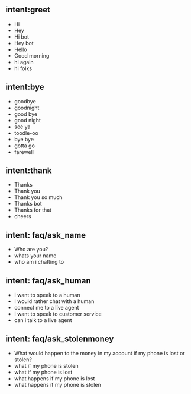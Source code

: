 ## intent:greet
- Hi
- Hey
- Hi bot
- Hey bot
- Hello
- Good morning
- hi again
- hi folks

## intent:bye
- goodbye
- goodnight
- good bye
- good night
- see ya
- toodle-oo
- bye bye
- gotta go
- farewell

## intent:thank
- Thanks
- Thank you
- Thank you so much
- Thanks bot
- Thanks for that
- cheers

## intent: faq/ask_name
- Who are you?
- whats your name
- who am i chatting to

## intent: faq/ask_human
- I want to speak to a human
- I would rather chat with a human
- connect me to a live agent
- I want to speak to customer service
- can i talk to a live agent

## intent: faq/ask_stolenmoney
- What would happen to the money in my account if my phone is lost or stolen?
- what if my phone is stolen
- what if my phone is lost
- what happens if my phone is lost
- what happens if my phone is stolen